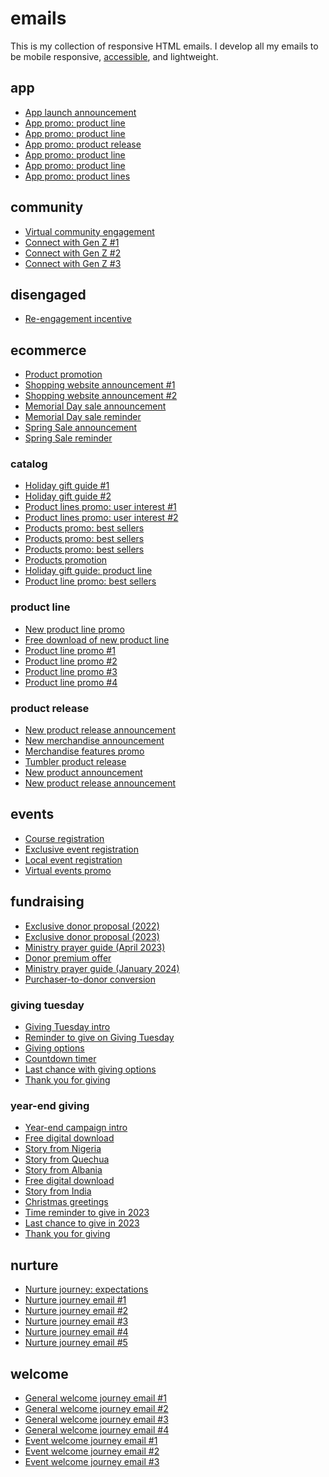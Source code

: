 # emails
This is my collection of responsive HTML emails. I develop all my emails to be mobile responsive, <a href="https://brandoncaples.com/martech/2023/section-508-email-compliance" title="Section 508 email accessibility compliance">accessible</a>, and lightweight.

## app
- <a href="https://github.com/capncapes/emails/blob/main/app/assets/precept_product_2024-app-launch_1-announcement-precept.jpeg" target="_blank">App launch announcement</a>
- <a href="https://github.com/capncapes/emails/blob/main/app/assets/yarrow_product_2024_app-promotion_6-god-of-creation-daily-growth.jpeg" target="_blank">App promo: product line</a>
- <a href="https://github.com/capncapes/emails/blob/main/app/assets/yarrow_product_2024_app-promotion_7-god-of-creation-daily-growth.jpeg" target="_blank">App promo: product line</a>
- <a href="https://github.com/capncapes/emails/blob/main/app/assets/yarrow_product_2024_app-promotion_8-choosing-love-planted.jpeg" target="_blank">App promo: product release</a>
- <a href="https://github.com/capncapes/emails/blob/main/app/assets/yarrow_product_2024_app-promotion_12-identity-daily-growth.jpeg" target="_blank">App promo: product line</a>
- <a href="https://github.com/capncapes/emails/blob/main/app/assets/yarrow_product_2024_app-promotion_14-daily-growth.jpeg" target="_blank">App promo: product line</a>
- <a href="https://github.com/capncapes/emails/blob/main/app/assets/yarrow_product_2024_app-promotion_15-breadth-of-study.jpeg" target="_blank">App promo: product lines</a>

## community
- <a href="https://github.com/capncapes/emails/blob/main/community/assets/precept_mkt_2021-thank-you-for-purchasing_1-connect.jpeg" target="_blank">Virtual community engagement</a>
- <a href="https://github.com/capncapes/emails/blob/main/community/assets/precept_mkt_2024_bsl-gen-z_1-reach-next-generation.jpeg" target="_blank">Connect with Gen Z #1</a>
- <a href="https://github.com/capncapes/emails/blob/main/community/assets/precept_mkt_2024_bsl-gen-z_2-inspire-bible-study.jpeg" target="_blank">Connect with Gen Z #2</a>
- <a href="https://github.com/capncapes/emails/blob/main/community/assets/precept_mkt_2024_bsl-gen-z_3-summer-study-young-adults.jpeg" target="_blank">Connect with Gen Z #3</a>

## disengaged
- <a href="https://github.com/capncapes/emails/blob/main/disengaged/assets/yarrow_mkt_yarrow-reengagement_1-discount.jpeg" target="_blank">Re-engagement incentive</a>

## ecommerce
- <a href="https://github.com/capncapes/emails/blob/main/ecommerce/assets/precept_product_2024_promotions_04-april.gif" target="_blank">Product promotion</a>
- <a href="https://github.com/capncapes/emails/blob/main/ecommerce/assets/precept_product_2024-shopping-updates_1-announcement.jpeg" target="_blank">Shopping website announcement #1</a>
- <a href="https://github.com/capncapes/emails/blob/main/ecommerce/assets/precept_product_2024-shopping-updates_2-streaming.jpeg" target="_blank">Shopping website announcement #2</a>
- <a href="https://github.com/capncapes/emails/blob/main/ecommerce/assets/yarrow_product_2024_memorial-day-sale_1-announcement.jpeg" target="_blank">Memorial Day sale announcement</a>
- <a href="https://github.com/capncapes/emails/blob/main/ecommerce/assets/yarrow_product_2024_memorial-day-sale_2-happening-now.jpeg" target="_blank">Memorial Day sale reminder</a>
- <a href="https://github.com/capncapes/emails/blob/main/ecommerce/assets/yarrow_product_2024_spring-sale_1-announcement.jpeg" target="_blank">Spring Sale announcement</a>
- <a href="https://github.com/capncapes/emails/blob/main/ecommerce/assets/yarrow_product_2024_spring-sale_3-last-chance.jpeg" target="_blank">Spring Sale reminder</a>

### catalog
- <a href="https://github.com/capncapes/emails/blob/main/ecommerce/catalog/assets/precept_product_2023_holiday-gift-guide_1-gift-guide.jpeg" target="_blank">Holiday gift guide #1</a>
- <a href="https://github.com/capncapes/emails/blob/main/ecommerce/catalog/assets/precept_product_2023_holiday-gift-guide_2-gift-guide.jpeg" target="_blank">Holiday gift guide #2</a>
- <a href="https://github.com/capncapes/emails/blob/main/ecommerce/catalog/assets/precept_product_2024_back-to-school_1-family-focus.jpg" target="_blank">Product lines promo: user interest #1</a>
- <a href="https://github.com/capncapes/emails/blob/main/ecommerce/catalog/assets/precept_product_2024_back-to-school_2-group-focus.jpg" target="_blank">Product lines promo: user interest #2</a>
- <a href="https://github.com/capncapes/emails/blob/main/ecommerce/catalog/assets/precept_product_2024_best-sellers_05-may_600x1890.gif" target="_blank">Products promo: best sellers</a>
- <a href="https://github.com/capncapes/emails/blob/main/ecommerce/catalog/assets/precept_product_2024_best-sellers_07-july_620.jpg" target="_blank">Products promo: best sellers</a>
- <a href="https://github.com/capncapes/emails/blob/main/ecommerce/catalog/assets/precept_product_2024_best-sellers_08-august_620.jpg" target="_blank">Products promo: best sellers</a>
- <a href="https://github.com/capncapes/emails/blob/main/ecommerce/catalog/assets/precept_product_2024_fall-bible-study_1-want-to-study_620.jpg" target="_blank">Products promotion</a>
- <a href="https://github.com/capncapes/emails/blob/main/ecommerce/catalog/assets/yarrow_product_2023_holiday-gift-guide_1-gift-guide.jpeg" target="_blank">Holiday gift guide: product line</a>
- <a href="https://github.com/capncapes/emails/blob/main/ecommerce/catalog/assets/yarrow_product_2024_best-sellers_05-may.gif" target="_blank">Product line promo: best sellers</a>

### product line
- <a href="https://github.com/capncapes/emails/blob/main/ecommerce/product%20line/assets/precept_product_2024_lapsed-purchasers_1-yarrow-known-excerpt.jpg" target="_blank">New product line promo</a>
- <a href="https://github.com/capncapes/emails/blob/main/ecommerce/product%20line/assets/precept_product_2024_lapsed-purchasers_2-yarrow-reinvest-yarrow_600.jpg" target="_blank">Free download of new product line</a>
- <a href="https://github.com/capncapes/emails/blob/main/ecommerce/product%20line/assets/precept_product_2024_yarrow-promotions_1-grow-next-generations-faith_600.jpg" target="_blank">Product line promo #1</a>
- <a href="https://github.com/capncapes/emails/blob/main/ecommerce/product%20line/assets/precept_product_2024_yarrow-promotions_2-yarrow-8-new-titles_600.jpg" target="_blank">Product line promo #2</a>
- <a href="https://github.com/capncapes/emails/blob/main/ecommerce/product%20line/assets/precept_product_2024_yarrow-promotions_3-gen-z-needs-you_600.jpg" target="_blank">Product line promo #3</a>
- <a href="https://github.com/capncapes/emails/blob/main/ecommerce/product%20line/assets/precept_product_2024_yarrow-promotions_4-scripture-memorization_600.jpg" target="_blank">Product line promo #4</a>

### product release
- <a href="https://github.com/capncapes/emails/blob/main/ecommerce/product%20release/assets/yarrow_product_2024_faithful-living-together_1-release.jpeg" target="_blank">New product release announcement</a>
- <a href="https://github.com/capncapes/emails/blob/main/ecommerce/product%20release/assets/yarrow_product_2024q2_merch_1-announcement.jpeg" target="_blank">New merchandise announcement</a>
- <a href="https://github.com/capncapes/emails/blob/main/ecommerce/product%20release/assets/yarrow_product_2024q2_merch_3-features-benefits_600.jpg" target="_blank">Merchandise features promo</a>
- <a href="https://github.com/capncapes/emails/blob/main/ecommerce/product%20release/assets/yarrow_product_2024q2_merch_4-tumbler-announcement.jpeg" target="_blank">Tumbler product release</a>
- <a href="https://github.com/capncapes/emails/blob/main/ecommerce/product%20release/assets/yarrow_product_2024q3_merch_1-notebook-pen-set.jpeg" target="_blank">New product announcement</a>
- <a href="https://github.com/capncapes/emails/blob/main/ecommerce/product%20release/assets/yarrow_product_buy-faithful-living-conviction_1-buy-conviction__journey.jpeg" target="_blank">New product release announcement</a>

## events
- <a href="https://github.com/capncapes/emails/blob/main/events/assets/precept_event_2024-essentials-pbsm_05-may-announcement.jpeg" target="_blank">Course registration</a>
- <a href="https://github.com/capncapes/emails/blob/main/events/assets/precept_event_leaders_2024_06-june-13-announcement_600.jpeg" target="_blank">Exclusive event registration</a>
- <a href="https://github.com/capncapes/emails/blob/main/events/assets/precept_event_ministry-briefing_2408_1-announcement.jpeg" target="_blank">Local event registration</a>
- <a href="https://github.com/capncapes/emails/blob/main/events/assets/precept_event_tw_2023_october-skills-training_announcement.jpeg" target="_blank">Virtual events promo</a>

## fundraising
- <a href="https://github.com/capncapes/emails/blob/main/fundraising/assets/precept_adv_ml22-yep_check-your-mailbox.jpeg" target="_blank">Exclusive donor proposal (2022)</a>
- <a href="https://github.com/capncapes/emails/blob/main/fundraising/assets/precept_adv_ml23-yep_1-check-your-mailbox.jpeg" target="_blank">Exclusive donor proposal (2023)</a>
- <a href="https://github.com/capncapes/emails/blob/main/fundraising/assets/precept_adv_ml2304_1-prayer-guide.jpeg" target="_blank">Ministry prayer guide (April 2023)</a>
- <a href="https://github.com/capncapes/emails/blob/main/fundraising/assets/precept_adv_ml2305_2-last-chance.jpeg" target="_blank">Donor premium offer</a>
- <a href="https://github.com/capncapes/emails/blob/main/fundraising/assets/precept_adv_ml2401_1-prayer-guide.jpeg" target="_blank">Ministry prayer guide (January 2024)</a>
- <a href="https://github.com/capncapes/emails/blob/main/fundraising/assets/precept_adv_purchaser-to-donor_4-give__journey_600x.jpg" target="_blank">Purchaser-to-donor conversion</a>

### giving tuesday
- <a href="https://github.com/capncapes/emails/blob/main/fundraising/giving%20tuesday/assets/precept_adv_2023_gt_1-announcement.jpeg" target="_blank">Giving Tuesday intro</a>
- <a href="https://github.com/capncapes/emails/blob/main/fundraising/giving%20tuesday/assets/precept_adv_2023_gt_2-reminder.jpeg" target="_blank">Reminder to give on Giving Tuesday</a>
- <a href="https://github.com/capncapes/emails/blob/main/fundraising/giving%20tuesday/assets/precept_adv_2023_gt_3-am.jpeg" target="_blank">Giving options</a>
- <a href="https://github.com/capncapes/emails/blob/main/fundraising/giving%20tuesday/assets/precept_adv_2023_gt_4-am.jpg" target="_blank">Countdown timer</a>
- <a href="https://github.com/capncapes/emails/blob/main/fundraising/giving%20tuesday/assets/precept_adv_2023_gt_5-pm.jpeg" target="_blank">Last chance with giving options</a>
- <a href="https://github.com/capncapes/emails/blob/main/fundraising/giving%20tuesday/assets/precept_adv_2023_gt_6-thank-you.jpeg" target="_blank">Thank you for giving</a>

### year-end giving
- <a href="https://github.com/capncapes/emails/blob/main/fundraising/year%20end%20giving/assets/precept_adv_2023_yed_1-announcement.jpeg" target="_blank">Year-end campaign intro</a>
- <a href="https://github.com/capncapes/emails/blob/main/fundraising/year%20end%20giving/assets/precept_adv_2023_yed_2-free-wallpaper.jpeg" target="_blank">Free digital download</a>
- <a href="https://github.com/capncapes/emails/blob/main/fundraising/year%20end%20giving/assets/precept_adv_2023_yed_3-nigeria.jpeg" target="_blank">Story from Nigeria</a>
- <a href="https://github.com/capncapes/emails/blob/main/fundraising/year%20end%20giving/assets/precept_adv_2023_yed_4-quechua.jpeg" target="_blank">Story from Quechua</a>
- <a href="https://github.com/capncapes/emails/blob/main/fundraising/year%20end%20giving/assets/precept_adv_2023_yed_5-albania.jpeg" target="_blank">Story from Albania</a>
- <a href="https://github.com/capncapes/emails/blob/main/fundraising/year%20end%20giving/assets/precept_adv_2023_yed_6-free-wallpaper.jpeg" target="_blank">Free digital download</a>
- <a href="https://github.com/capncapes/emails/blob/main/fundraising/year%20end%20giving/assets/precept_adv_2023_yed_7-india.jpeg" target="_blank">Story from India</a>
- <a href="https://github.com/capncapes/emails/blob/main/fundraising/year%20end%20giving/assets/precept_adv_2023_yed_8-merry-christmas.jpeg" target="_blank">Christmas greetings</a>
- <a href="https://github.com/capncapes/emails/blob/main/fundraising/year%20end%20giving/assets/precept_adv_2023_yed_9-time-running-out.jpeg" target="_blank">Time reminder to give in 2023</a>
- <a href="https://github.com/capncapes/emails/blob/main/fundraising/year%20end%20giving/assets/precept_adv_2023_yed_10-last-chance.jpeg" target="_blank">Last chance to give in 2023</a>
- <a href="https://github.com/capncapes/emails/blob/main/fundraising/year%20end%20giving/assets/precept_adv_2023_yed_11-thank-you.jpeg" target="_blank">Thank you for giving</a>

## nurture
- <a href="https://github.com/capncapes/emails/blob/main/nurture/assets/yarrow_mkt_5-day-challenge_advent_what-to-expect__journey.jpeg" target="_blank">Nurture journey: expectations</a>
- <a href="https://github.com/capncapes/emails/blob/main/nurture/assets/yarrow_mkt_5-day-challenge_advent_day-1__journey.jpeg" target="_blank">Nurture journey email #1</a>
- <a href="https://github.com/capncapes/emails/blob/main/nurture/assets/yarrow_mkt_5-day-challenge_advent_day-2__journey.jpeg" target="_blank">Nurture journey email #2</a>
- <a href="https://github.com/capncapes/emails/blob/main/nurture/assets/yarrow_mkt_5-day-challenge_advent_day-3__journey.jpeg" target="_blank">Nurture journey email #3</a>
- <a href="https://github.com/capncapes/emails/blob/main/nurture/assets/yarrow_mkt_5-day-challenge_advent_day-4__journey.jpeg" target="_blank">Nurture journey email #4</a>
- <a href="https://github.com/capncapes/emails/blob/main/nurture/assets/yarrow_mkt_5-day-challenge_advent_day-5__journey.jpeg" target="_blank">Nurture journey email #5</a>

## welcome
- <a href="https://github.com/capncapes/emails/blob/main/welcome/assets/precept_mkt_generic-welcome-series_1-welcome__journey.jpeg" target="_blank">General welcome journey email #1</a>
- <a href="https://github.com/capncapes/emails/blob/main/welcome/assets/precept_mkt_generic-welcome-series_2-pbsm__journey.jpeg" target="_blank">General welcome journey email #2</a>
- <a href="https://github.com/capncapes/emails/blob/main/welcome/assets/precept_mkt_generic-welcome-series_3-discovery-study__journey.jpeg" target="_blank">General welcome journey email #3</a>
- <a href="https://github.com/capncapes/emails/blob/main/welcome/assets/precept_mkt_generic-welcome-series_4-group-locator__journey.jpeg" target="_blank">General welcome journey email #4</a>
- <a href="https://github.com/capncapes/emails/blob/main/welcome/assets/yarrow_mkt_event_2024_tgcw_welcome_1-content-delivery__journey.jpg" target="_blank">Event welcome journey email #1</a>
- <a href="https://github.com/capncapes/emails/blob/main/welcome/assets/yarrow_mkt_event_2024_tgcw_welcome_2-yarrow-intro__journey.jpg" target="_blank">Event welcome journey email #2</a>
- <a href="https://github.com/capncapes/emails/blob/main/welcome/assets/yarrow_mkt_event_2024_tgcw_welcome_3-known__journey.jpg" target="_blank">Event welcome journey email #3</a>